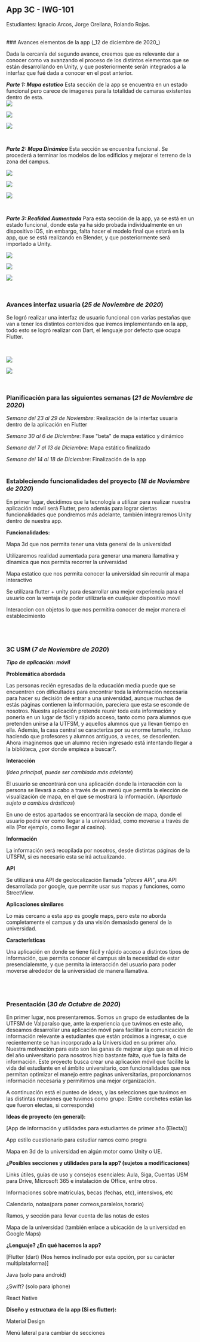 ## App 3C - IWG-101

Estudiantes: Ignacio Arcos, Jorge Orellana, Rolando Rojas.

<br/>
### Avances elementos de la app (_12 de diciembre de 2020_)


Dada la cercanía del segundo avance, creemos que es relevante dar a conocer como va avanzando el proceso de los distintos elementos que se están desarrollando en Unity, y que posteriormente serán integrados a la interfaz que fué dada a conocer en el post anterior.

**_Parte 1: Mapa estatico_**
Esta sección de la app  se encuentra en un estado funcional pero carece de imagenes para la totalidad de camaras existentes dentro de esta.
<br/>
![](images/Screenshot%20(14).png)

![](images/Screenshot%20(15).png)

![](images/Screenshot%20(16).png)


<br/>

**_Parte 2: Mapa Dinámico_**
Esta sección se encuentra funcional. Se procederá a terminar los modelos de los edificios y mejorar el terreno de la zona del campus.

![](images/Unity0.PNG)

![](images/Unity1.PNG)

![](images/Unity2.PNG)

<br/>

**_Parte 3: Realidad Aumentada_**
Para esta sección de la app, ya se está en un estado funcional, donde esta ya ha sido probada individualmente en un dispositivo iOS, sin embargo, falta hacer el modelo final que estará en la app, que se está realizando en Blender, y que posteriormente será importado a Unity.

![](images/S2f2.jpeg)

![](images/S2f1.jpeg)

![](images/S2f3.png)

<br />

### Avances interfaz usuaria (_25 de Noviembre de 2020_)


Se logró realizar una interfaz de usuario funcional con varias pestañas que van a tener los distintos contenidos que iremos implementando en la app, todo esto se logró realizar con Dart, el lenguaje por defecto que ocupa Flutter. 

<br />

![](images/S1f1.png)

![](images/S1f2.png)


<br />

### Planificación para las siguientes semanas (_21 de Noviembre de 2020_)

_Semana del 23 al 29 de Noviembre_: Realización de la interfaz usuaria dentro de la aplicación en Flutter

_Semana 30 al 6 de Diciembre_: Fase "beta" de mapa estático y dinámico

_Semana del 7 al 13 de Diciembre_: Mapa estático finalizado

_Semana del 14 al 18 de Diciembre_: Finalización de la app
<br />
<br />

### Estableciendo funcionalidades del proyecto (_18 de Noviembre de 2020_)

En primer lugar, decidimos que la tecnología a utilizar para realizar nuestra aplicación móvil será Flutter, pero además para lograr ciertas funcionalidades que pondremos más adelante, también integraremos Unity dentro de nuestra app.

**Funcionalidades:**

Mapa 3d que nos permita tener una vista general de la universidad

Utilizaremos realidad aumentada para generar una manera llamativa y dinamica que nos permita recorrer la universidad

Mapa estatico que  nos permita conocer la universidad sin recurrir al mapa interactivo

Se utilizara flutter + unity para desarrollar una mejor experiencia para el usuario con la ventaja de poder utilizarla en cualquier dispositivo movil

Interaccion con objetos lo que nos permitira conocer de mejor manera el establecimiento

<br />
<br />

### 3C USM (_7 de Noviembre de 2020_)
**_Tipo de aplicación: móvil_**

**Problemática abordada**

Las personas recién egresadas de la educación media puede que se encuentren con dificultades para encontrar toda la información necesaria para hacer su decisión de entrar a una universidad, aunque muchas de estás páginas contienen la información, pareciera que esta se esconde de nosotros.
Nuestra aplicación pretende reunir toda esta información y ponerla en un lugar de fácil y rápido acceso, tanto como para alumnos que pretenden unirse a la UTFSM, y aquellos alumnos que ya llevan tiempo en ella.
Además, la casa central se caracteriza por su enorme tamaño, incluso haciendo que profesores y alumnos antiguos, a veces, se desorienten. Ahora imaginemos que un alumno recién ingresado está intentando llegar a la biblióteca, ¿por donde empieza a buscar?.

**Interacción**

(_Idea principal, puede ser cambiada más adelante_)

El usuario se encontrará con una aplicación donde la interacción con la persona se llevará a cabo a través de un menú que permita la elección de visualización de mapa, en el que se mostrará la información.
(_Apartado sujeto a cambios drásticos_)

En uno de estos apartados se encontrará la sección de mapa, donde el usuario podrá ver como llegar a la universidad, como moverse a través de ella (Por ejemplo, como llegar al casino).

**Información**

La información será recopilada por nosotros, desde distintas páginas de la UTSFM, si es necesario esta se irá actualizando.

**API**

Se utilizará una API de geolocalización llamada "_places API"_, una API desarrollada por google, que permite usar sus mapas y funciones, como StreetView.

**Aplicaciones similares**

Lo más cercano a esta app es google maps, pero este no aborda completamente el campus y da una visión demasiado general de la universidad.

**Características**

Una aplicación en donde se tiene fácil y rápido acceso a distintos tipos de información, que permita conocer el campus sin la necesidad de estar presencialemnte, y que permita la interacción del usuario para poder moverse alrededor de la universidad de manera llamativa.

<br />
<br />

### Presentación (_30 de Octubre de 2020_)

En primer lugar, nos presentaremos. Somos un grupo de estudiantes de la UTFSM de Valparaíso que, ante la experiencia que tuvimos en este año, deseamos desarrollar una aplicación móvil para facilitar la comunicación de información relevante a estudiantes que están próximos a ingresar, o que recientemente se han incorporado a la Universidad en su primer año. Nuestra motivación para esto son las ganas de mejorar algo que en el inicio del año universitario para nosotros hizo bastante falta, que fue la falta de información.
Este proyecto busca crear una aplicación móvil que facilite la vida del estudiante en el ámbito universitario, con funcionalidades que nos permitan optimizar el manejo entre paginas universitarias, proporcionarnos información necesaria y permitirnos una mejor organización.

A continuación está el punteo de ideas, y las selecciones que tuvimos en las distintas reuniones que tuvimos como grupo: (Entre corchetes están las que fueron electas, si corresponde)

**Ideas de proyecto (en general):**

[App de información y utilidades para estudiantes de primer año (Electa)]

App estilo cuestionario para estudiar ramos como progra 

Mapa en 3d de la universidad en algún motor como Unity o UE.


**¿Posibles secciones y utilidades para la app? (sujetos a modificaciones)**

Links útiles, guías de uso y consejos esenciales: Aula, Siga, Cuentas USM para Drive, Microsoft 365 e instalación de Office, entre otros.

Informaciones sobre matrículas, becas (fechas, etc), intensivos, etc

Calendario, notas(para poner correos,paralelos,horario)

Ramos, y sección para llevar cuenta de las notas de estos

Mapa de la universidad (también enlace a ubicación de la universidad en Google Maps)



**¿Lenguaje? ¿En qué hacemos la app?**

[Flutter (dart) (Nos hemos inclinado por esta opción, por su carácter multiplataforma)]

Java (solo para android)

¿Swift? (solo para iphone)

React Native



**Diseño y estructura de la app (Si es flutter):**

Material Design

Menú lateral para cambiar de secciones

